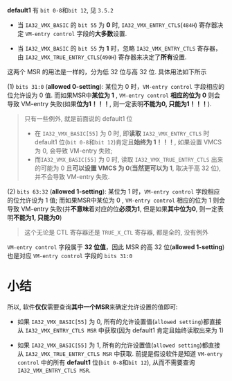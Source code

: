 
**default1** 有 `bit 0-8`和`bit 12`, 见 `3.5.2`

* 当 `IA32_VMX_BASIC` 的 `bit 55` 为 **0** 时, `IA32_VMX_ENTRY_CTLS`(`484H`) 寄存器决定 `VM-entry control` 字段的**大多数**设置. 

* 当 `IA32_VMX_BASIC` 的 `bit 55` 为 **1** 时，忽略 `IA32_VMX_ENTRY_CTLS` 寄存器，由 `IA32_VMX_TRUE_ENTRY_CTLS`(`490H`) 寄存器来决定了**所有**设置. 

这两个 MSR 的用法是一样的，分为低 32 位与高 32 位. 具体用法如下所示

(1) `bits 31:0` (**allowed 0-setting**): 某位为 0 时，`VM-entry control` 字段相应的位允许设为 0 值. 而如果MSR中**某位为 1** , `VM-entry control` **相应的位为 0** 则会导致 VM-entry 失败(如果**位为1！！！**, 则一定表明**不能为0, 只能为1！！！**). 

> 只有一些例外, 就是前面说的 default1 位
> * 在 `IA32_VMX_BASIC[55]` 为 0 时, 即**读取** `IA32_VMX_ENTRY_CTLS` 时 default1 位(`bit 0-8`和`bit 12`)肯定且**始终为 1！！！**, 如果设置 VMCS 为 0, 会导致 VM-entry 失败; 
> * 而`IA32_VMX_BASIC[55]` 为 0 时, 读取 `IA32_VMX_TRUE_ENTRY_CTLS` 出来的可能为 0 且**可以设置 VMCS 为 0**(**当然更可以为 1**, 取决于高 32 位), 并不会导致 VM-entry 失败.

(2) `bits 63:32` (**allowed 1-setting**): 某位为 1 时，`VM-entry control` 字段相应的位允许设为 1 值; 而如果MSR中某位为 0 , `VM-entry control` 相应的位为 1 则会导致 VM-entry 失败(并**不意味**着对应的位**必须为1**, 但是如果**其中位为0**, 则一定表明**不能为1, 只能为0**)

> 这个无论是 CTL 寄存器还是 `TRUE_X_CTL` 寄存器, 都是全的, 没有例外

`VM-entry control` 字段属于 **32 位值**，因此 MSR 的高 32 位(**allowed 1-setting**)也是对应 `VM-entry control` 字段的 `bits 31:0`

# 小结

所以, 软件**仅仅**需要查询**其中一个MSR**来确定允许设置的值即可:

* 如果 `IA32_VMX_BASIC[55]` 为 0, 所有的允许设置值(`allowed setting`)都直接从 `IA32_VMX_ENTRY_CTLS MSR` 中获取(因为 default1 肯定且始终读取出来为 1)

* 如果 `IA32_VMX_BASIC[55]` 为 1, 所有的允许设置值(`allowed setting`)都直接从 `IA32_VMX_TRUE_ENTRY_CTLS MSR` 中获取. 前提是假设软件是知道 `VM-entry control` 中的所有 **default1** 位(`bit 0-8`和`bit 12`), 从而不需要查询 `IA32_VMX_ENTRY_CTLS MSR`.